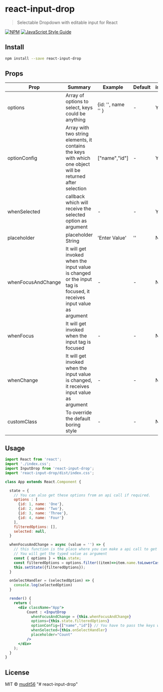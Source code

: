 # react-input-drop

> Selectable Dropdown with editable input for React

[![NPM](https://img.shields.io/npm/v/react-input-drop.svg)](https://www.npmjs.com/package/react-input-drop) [![JavaScript Style Guide](https://img.shields.io/badge/code_style-standard-brightgreen.svg)](https://standardjs.com)

## Install

```bash
npm install --save react-input-drop
```

## Props



| Prop | Summary | Example | Default | isRequired |
| ------ | ------ | ------ | ------ | ------ |
| options  | Array of options to select, keys could be anything  | {id: '', name '' } | - | Yes |
| optionConfig | Array with two string elements, it contains the keys with which one object will be returned after selection | ["name","id"] | - | Yes |
| whenSelected | callback which will receive the selected option as argument | - | - | Yes |
| placeholder  | placeholder String | 'Enter Value' | '' | No |
| whenFocusAndChange | It will get invoked when the input value is changed or the input tag is focused, it receives input value as argument | - | - | No |
| whenFocus | It will get invoked when the input tag is focused | - | - | No |
| whenChange  | It will get invoked when the input value is changed, it receives input value as argument | - | - | No |
| customClass | To override the default boring style | - | - | No |

## Usage

```jsx
import React from 'react';
import './index.css';
import InputDrop from 'react-input-drop';
import 'react-input-drop/dist/index.css';

class App extends React.Component {

  state = {
    // You can also get these options from an api call if required. 
    options : [
      {id: 1, name: 'One'},
      {id: 2, name: 'Two'},
      {id: 3, name: 'Three'},
      {id: 4, name: 'Four'}
    ],
    filteredOptions: [],
    selected: null,
  }

  whenFocusAndChange = async (value = '') => {
    // this function is the place where you can make a api call to get the options if reqired.
    // You will get the typed value as argument
    const { options } = this.state;
    const filteredOptions = options.filter((item)=>item.name.toLowerCase().indexOf(value.toLowerCase().trim()) > -1 )
    this.setState({filteredOptions});
  }

  onSelectHandler = (selectedOption) => {
    console.log(selectedOption)
  }

  render() {
    return (
      <div className="App">
          Count : <InputDrop
            whenFocusAndChange = {this.whenFocusAndChange}
            options={this.state.filteredOptions}
            optionConfig={["name","id"]} // You have to pass the keys whose value you will get once item is selected. 
            whenSelected={this.onSelectHandler}
            placeholder="Count"
          />
      </div>
    );
  }
}
```

## License

MIT © [mudit56](https://github.com/mudit56)
"# react-input-drop" 
